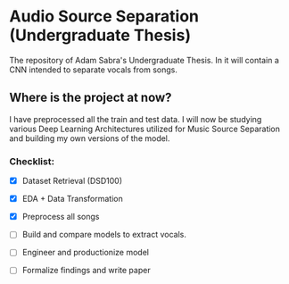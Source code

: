 # Audio Source Separation (Undergraduate Thesis)
 The repository of Adam Sabra's Undergraduate Thesis. In it will contain a CNN intended to separate vocals from songs.
 
## Where is the project at now?
I have preprocessed all the train and test data. I will now be studying various Deep Learning Architectures utilized for Music Source Separation and building my own versions of the model.

### Checklist:
- [x] Dataset Retrieval (DSD100)
- [x] EDA + Data Transformation
- [x] Preprocess all songs
- [ ] Build and compare models to extract vocals.
- [ ] Engineer and productionize model
- [ ] Formalize findings and write paper

